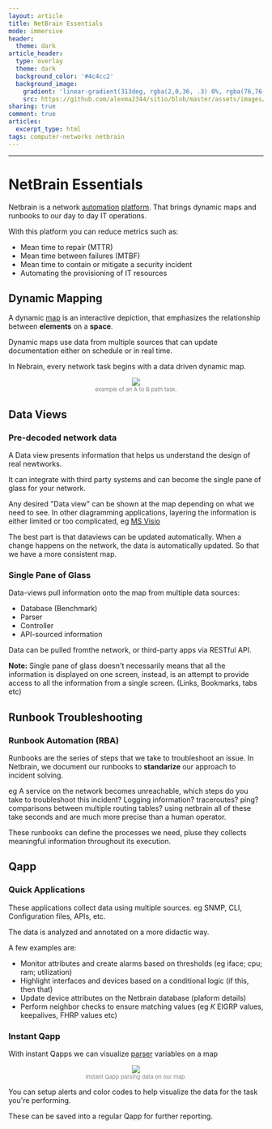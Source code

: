 ```yaml
---
layout: article
title: NetBrain Essentials
mode: immersive
header:
  theme: dark
article_header:
  type: overlay
  theme: dark
  background_color: '#4c4cc2'
  background_image:
    gradient: 'linear-gradient(313deg, rgba(2,0,36, .3) 0%, rgba(76,76,194, .3) 47%, rgba(0,212,255, .6) 100%)'
    src: https://github.com/alexma2344/sitio/blob/master/assets/images/brain.jpg?raw=true"
sharing: true
comment: true
articles:
  excerpt_type: html
tags: computer-networks netbrain
---
```


<!--more-->

---

# NetBrain Essentials

Netbrain is a network [automation](https://en.wikipedia.org/wiki/Automation#targetText=Automation%20is%20the%20technology%20by,performed%20with%20minimal%20human%20assistance.) [platform](https://en.wikipedia.org/wiki/Computing_platform). That brings dynamic maps and runbooks to our day to day IT operations.

With this platform you can reduce metrics such as:
- Mean time to repair (MTTR)
- Mean time between failures (MTBF)
- Mean time to contain or mitigate a security incident
- Automating the provisioning of IT resources


## Dynamic Mapping

A dynamic [map](https://en.wikipedia.org/wiki/Map) is an interactive depiction, that emphasizes the relationship between **elements** on a **space**. 

Dynamic maps use data from multiple sources that can update documentation either on schedule or in real time. 

In Nebrain, every network task begins with a data driven dynamic map.

<center><img src="https://github.com/alexma2344/sitio/blob/master/assets/images/dmap1.PNG?raw=true"></center>
<div style="text-align: center;">
    <span style="font-size:11px; color:grey">
        example of an A to B path task. 
    </span>
</div>


## Data Views
### Pre-decoded network data
A Data view presents information that helps us understand the design of real newtworks.

It can integrate with third party systems and can become the single pane of glass for your network.

Any desired "Data view" can be shown at the map depending on what we need to see. In other diagramming applications, layering the information is either limited or too complicated, eg [MS Visio](http://networkdiagram101.com/?page_id=113)

The best part is that dataviews can be updated automatically. When a change happens on the network, the data is automatically updated. So that we have a more consistent map.

### Single Pane of Glass

Data-views pull information onto the map from multiple data sources:
- Database (Benchmark)
- Parser
- Controller
- API-sourced information

Data can be pulled fromthe network, or third-party apps via RESTful API.

**Note:** Single pane of glass doesn't necessarily means that all the information is displayed on one screen, instead, is an attempt to provide access to all the information from a single screen. (Links, Bookmarks, tabs etc)


## Runbook Troubleshooting

### Runbook Automation (RBA)
Runbooks are the series of steps that we take to troubleshoot an issue. In Netbrain, we document our runbooks to **standarize** our approach to incident solving.

eg A service on the network becomes unreachable, which steps do you take to troubleshoot this incident? Logging information? traceroutes? ping? comparisons between multiple routing tables? using netbrain all of these take seconds and are much more precise than a human operator.

These runbooks can define the processes we need, pluse they collects meaningful information throughout its execution.

## Qapp

### Quick Applications

These applications collect data using multiple sources. eg SNMP, CLI, Configuration files, APIs, etc.

The data is analyzed and annotated on a more didactic way.

A few examples are:
- Monitor attributes and create alarms based on thresholds (eg iface; cpu; ram; utilization)
- Highlight interfaces and devices based on a conditional logic (if this, then that)
- Update device attributes on the Netbrain database (plaform details)
- Perform neighbor checks to ensure matching values (eg *K* EIGRP values, keepalives, FHRP values etc)

### Instant Qapp

With instant Qapps we can visualize [parser](https://en.wikipedia.org/wiki/Parsing) variables on a map

<center><img src="https://github.com/alexma2344/sitio/blob/master/assets/images/iqappret.png?raw=true"></center>
<div style="text-align: center;">
    <span style="font-size:11px; color:grey">
        Instant Qapp parsing data on our map. 
    </span>
</div>

You can setup alerts and color codes to help visualize the data for the task you're performing.

These can be saved into a regular Qapp for further reporting.
